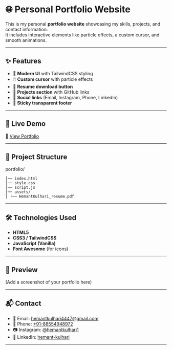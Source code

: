 # 🌐 Personal Portfolio Website

This is my personal **portfolio website** showcasing my skills, projects, and contact information.  
It includes interactive elements like particle effects, a custom cursor, and smooth animations.

---

## ✨ Features
- 🎨 **Modern UI** with TailwindCSS styling  
- 🖱️ **Custom cursor** with particle effects  
- 📄 **Resume download button**  
- 💼 **Projects section** with GitHub links  
- 🔗 **Social links** (Email, Instagram, Phone, LinkedIn)  
- 📌 **Sticky transparent footer**  

---

## 🚀 Live Demo
🔗 [View Portfolio](https://your-portfolio-link.com)

---

## 📂 Project Structure
portfolio/
```
│── index.html
│── style.css
│── script.js
│── assets/
│ └── HemantKulhari_resume.pdf
```

---

## 🛠️ Technologies Used
- **HTML5**  
- **CSS3 / TailwindCSS**  
- **JavaScript (Vanilla)**  
- **Font Awesome** (for icons)  

---

## 📸 Preview
(Add a screenshot of your portfolio here)

---

## 📬 Contact
- 📧 Email: [hemantkulhari4447@gmail.com](mailto:hemantkulhari4447@gmail.com)  
- 📱 Phone: [+91-88554948972](tel:+91-8854948972)  
- 📷 Instagram: [@hemantkulhari1](https://instagram.com/hemantkulhari1)  
- 💼 LinkedIn: [hemant-kulhari](https://linkedin.com/in/hemant-kulhari)  

---
